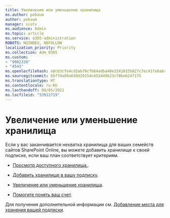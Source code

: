 ```yaml
---
title: Увеличение или уменьшение хранилища
ms.author: pebaum
author: pebaum
manager: scotv
ms.audience: Admin
ms.topic: article
ms.service: o365-administration
ROBOTS: NOINDEX, NOFOLLOW
localization_priority: Priority
ms.collection: Adm_O365
ms.custom:
- "9002330"
- "4543"
ms.openlocfilehash: e8cb3cfe4cd2ab79cfb64adba48e3241815b027c7ec41fe6a640ba7baa34ae7e
ms.sourcegitcommit: b5f7da89a650d2915dc652449623c78be6247175
ms.translationtype: HT
ms.contentlocale: ru-RU
ms.lasthandoff: 08/05/2021
ms.locfileid: "53912719"
---
```

# <a name="increase-or-decrease-storage"></a>Увеличение или уменьшение хранилища

Если у вас заканчивается нехватка хранилища для ваших семейств сайтов SharePoint Online, вы можете добавить хранилище к своей подписке, если ваш план соответствует критериям. 

- [Просмотр доступного хранилища.](https://docs.microsoft.com/microsoft-365/commerce/add-storage-space?view=o365-worldwide#view-available-storage). 

- [Добавить хранилище в вашу подписку](https://docs.microsoft.com/microsoft-365/commerce/add-storage-space?view=o365-worldwide#add-storage-to-your-subscription). 

- [Увеличение или уменьшение хранилища](https://docs.microsoft.com/microsoft-365/commerce/add-storage-space?view=o365-worldwide#increase-or-decrease-storage). 

- [Помогите понять ваш счет](https://docs.microsoft.com/microsoft-365/commerce/billing-and-payments/understand-your-invoice?view=o365-worldwide).

Для получения дополнительной информации см. [Добавление места для хранения вашей подписки](https://docs.microsoft.com/microsoft-365/commerce/add-storage-space?view=o365-worldwide). 
